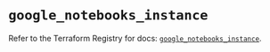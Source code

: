 # `google_notebooks_instance`

Refer to the Terraform Registry for docs: [`google_notebooks_instance`](https://registry.terraform.io/providers/hashicorp/google/6.29.0/docs/resources/notebooks_instance).
